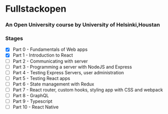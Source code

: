 # Fullstackopen
### An Open University course by University of Helsinki,Houstan

### Stages 
- [x] Part 0 - Fundamentals of Web apps
- [x] Part 1 - Introduction to React
- [ ] Part 2 - Communicating with server
- [ ] Part 3 - Programming a server with NodeJS and Express
- [ ] Part 4 - Testing Express Servers, user administration
- [ ] Part 5 - Testing React apps
- [ ] Part 6 - State management with Redux
- [ ] Part 7 - React router, custom hooks, styling app with CSS and webpack
- [ ] Part 8 - GraphQL
- [ ] Part 9 - Typescript
- [ ] Part 10 - React Native
